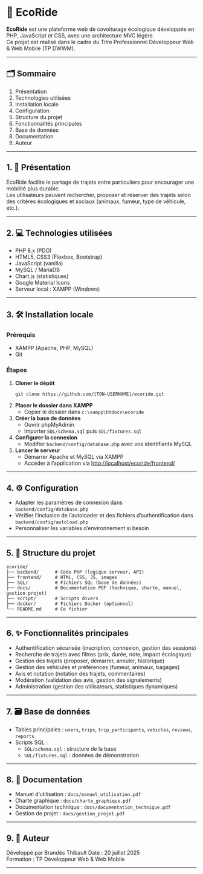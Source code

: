 # 🌿 EcoRide

**EcoRide** est une plateforme web de covoiturage écologique développée en PHP, JavaScript et CSS, avec une architecture MVC légère.  
Ce projet est réalisé dans le cadre du Titre Professionnel Développeur Web & Web Mobile (TP DWWM).

---

## 🗂️ Sommaire

1. Présentation  
2. Technologies utilisées  
3. Installation locale  
4. Configuration  
5. Structure du projet  
6. Fonctionnalités principales  
7. Base de données  
8. Documentation  
9. Auteur

---

## 1. 🌱 Présentation

EcoRide facilite le partage de trajets entre particuliers pour encourager une mobilité plus durable.  
Les utilisateurs peuvent rechercher, proposer et réserver des trajets selon des critères écologiques et sociaux (animaux, fumeur, type de véhicule, etc.).

---

## 2. 💻 Technologies utilisées

- PHP 8.x (PDO)
- HTML5, CSS3 (Flexbox, Bootstrap)
- JavaScript (vanilla)
- MySQL / MariaDB
- Chart.js (statistiques)
- Google Material Icons
- Serveur local : XAMPP (Windows)

---

## 3. 🛠️ Installation locale

### Prérequis

- XAMPP (Apache, PHP, MySQL)
- Git

### Étapes

1. **Cloner le dépôt**
   ```
   git clone https://github.com/[TON-USERNAME]/ecoride.git
   ```
2. **Placer le dossier dans XAMPP**
   - Copier le dossier dans `c:\xampp\htdocs\ecoride`
3. **Créer la base de données**
   - Ouvrir phpMyAdmin
   - Importer `SQL/schema.sql` puis `SQL/fixtures.sql`
4. **Configurer la connexion**
   - Modifier `backend/config/database.php` avec vos identifiants MySQL
5. **Lancer le serveur**
   - Démarrer Apache et MySQL via XAMPP
   - Accéder à l’application via [http://localhost/ecoride/frontend/](http://localhost/ecoride/frontend/)

---

## 4. ⚙️ Configuration

- Adapter les paramètres de connexion dans `backend/config/database.php`
- Vérifier l’inclusion de l’autoloader et des fichiers d’authentification dans `backend/config/autoload.php`
- Personnaliser les variables d’environnement si besoin

---

## 5. 🧱 Structure du projet

```
ecoride/
├── backend/      # Code PHP (logique serveur, API)
├── frontend/     # HTML, CSS, JS, images
├── SQL/          # Fichiers SQL (base de données)
├── docs/         # Documentation PDF (technique, charte, manuel, gestion projet)
├── script/       # Scripts divers
├── docker/       # Fichiers Docker (optionnel)
└── README.md     # Ce fichier
```

---

## 6. ✨ Fonctionnalités principales

- Authentification sécurisée (inscription, connexion, gestion des sessions)
- Recherche de trajets avec filtres (prix, durée, note, impact écologique)
- Gestion des trajets (proposer, démarrer, annuler, historique)
- Gestion des véhicules et préférences (fumeur, animaux, bagages)
- Avis et notation (notation des trajets, commentaires)
- Modération (validation des avis, gestion des signalements)
- Administration (gestion des utilisateurs, statistiques dynamiques)

---

## 7. 🗃️ Base de données

- Tables principales : `users`, `trips`, `trip_participants`, `vehicles`, `reviews`, `reports`
- Scripts SQL :
  - `SQL/schema.sql` : structure de la base
  - `SQL/fixtures.sql` : données de démonstration

---

## 8. 📄 Documentation

- Manuel d’utilisation : `docs/manuel_utilisation.pdf`
- Charte graphique : `docs/charte_graphique.pdf`
- Documentation technique : `docs/documentation_technique.pdf`
- Gestion de projet : `docs/gestion_projet.pdf`

---

## 9. 👤 Auteur

Développé par Brandès Thibault
Date : 20 juillet 2025  
Formation : TP Développeur Web & Web Mobile

---
